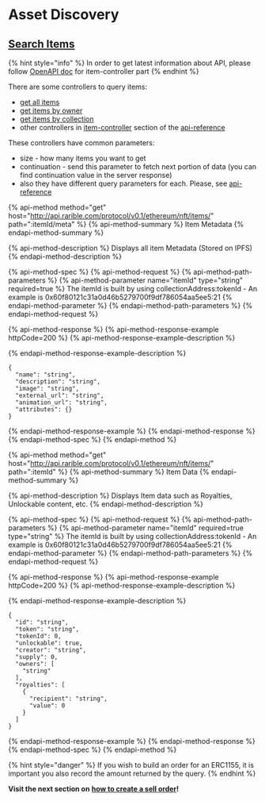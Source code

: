 # Asset Discovery

## [Search Items](https://api-staging.rarible.com/protocol/ethereum/nft/indexer/v0.1/swagger/webjars/swagger-ui/index.html?configUrl=/protocol/ethereum/nft/indexer/v0.1/swagger/v3/api-docs/swagger-config#/item-controller/searchItems)

{% hint style="info" %}
In order to get latest information about API, please follow [OpenAPI doc](https://api-reference.rarible.com/#tag/item-controller) for item-controller part
{% endhint %}

There are some controllers to query items:

* [get all items](https://api-reference.rarible.com/#operation/getAllItems)
* [get items by owner](https://api-reference.rarible.com/#operation/getItemsByOwner)
* [get items by collection](https://api-reference.rarible.com/#operation/getItemsByCollection)
* other controllers in [item-controller](https://api-reference.rarible.com/#tag/item-controller) section of the [api-reference](https://api-reference.rarible.com/)

These controllers have common parameters:

* size - how many items you want to get
* continuation - send this parameter to fetch next portion of data \(you can find continuation value in the server response\)
* also they have different query parameters for each. Please, see [api-reference](https://api-reference.rarible.com/)

{% api-method method="get" host="http://api.rarible.com/protocol/v0.1/ethereum/nft/items/" path=":itemId/meta" %}
{% api-method-summary %}
Item Metadata
{% endapi-method-summary %}

{% api-method-description %}
Displays all item Metadata \(Stored on IPFS\)
{% endapi-method-description %}

{% api-method-spec %}
{% api-method-request %}
{% api-method-path-parameters %}
{% api-method-parameter name="itemId" type="string" required=true %}
The itemId is built by using collectionAddress:tokenId - An example is 0x60f80121c31a0d46b5279700f9df786054aa5ee5:21
{% endapi-method-parameter %}
{% endapi-method-path-parameters %}
{% endapi-method-request %}

{% api-method-response %}
{% api-method-response-example httpCode=200 %}
{% api-method-response-example-description %}

{% endapi-method-response-example-description %}

```text
{
  "name": "string",
  "description": "string",
  "image": "string",
  "external_url": "string",
  "animation_url": "string",
  "attributes": {}
}
```
{% endapi-method-response-example %}
{% endapi-method-response %}
{% endapi-method-spec %}
{% endapi-method %}

{% api-method method="get" host="http://api.rarible.com/protocol/v0.1/ethereum/nft/items/" path=":itemId" %}
{% api-method-summary %}
Item Data
{% endapi-method-summary %}

{% api-method-description %}
Displays Item data such as Royalties, Unlockable content, etc.
{% endapi-method-description %}

{% api-method-spec %}
{% api-method-request %}
{% api-method-path-parameters %}
{% api-method-parameter name="itemId" required=true type="string" %}
The itemId is built by using collectionAddress:tokenId - An example is 0x60f80121c31a0d46b5279700f9df786054aa5ee5:21
{% endapi-method-parameter %}
{% endapi-method-path-parameters %}
{% endapi-method-request %}

{% api-method-response %}
{% api-method-response-example httpCode=200 %}
{% api-method-response-example-description %}

{% endapi-method-response-example-description %}

```text
{
  "id": "string",
  "token": "string",
  "tokenId": 0,
  "unlockable": true,
  "creator": "string",
  "supply": 0,
  "owners": [
    "string"
  ],
  "royalties": [
    {
      "recipient": "string",
      "value": 0
    }
  ]
}
```
{% endapi-method-response-example %}
{% endapi-method-response %}
{% endapi-method-spec %}
{% endapi-method %}

{% hint style="danger" %}
If you wish to build an order for an ERC1155, it is important you also record the amount returned by the query.
{% endhint %}

**Visit the next section on** [**how to create a sell order**](../exchange/creating-a-sell-order.md)**!**

